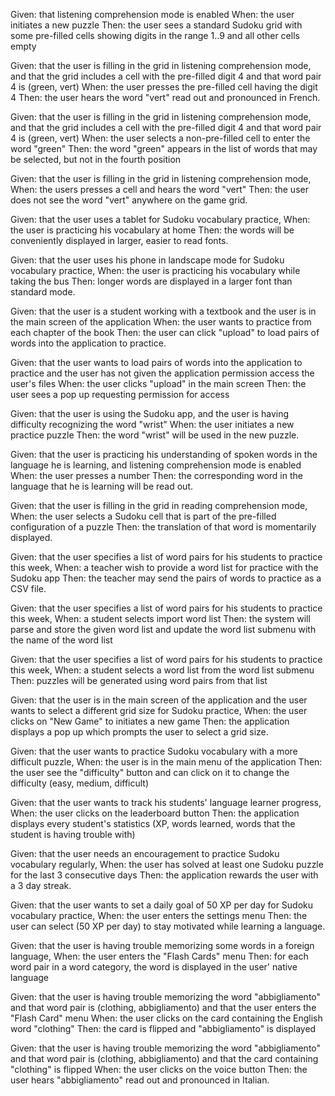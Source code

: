 Given: that listening comprehension mode is enabled
When: the user initiates a new puzzle
Then: the user sees a standard Sudoku grid with some pre-filled cells showing digits in the range 1..9 and all other cells empty

Given: that the user is filling in the grid in listening comprehension mode,
and that the grid includes a cell with the pre-filled digit 4
and that word pair 4 is (green, vert)
When: the user presses the pre-filled cell having the digit 4
Then: the user hears the word "vert" read out and pronounced in French.

Given: that the user is filling in the grid in listening comprehension mode,
and that the grid includes a cell with the pre-filled digit 4
and that word pair 4 is (green, vert)
When: the user selects a non-pre-filled cell to enter the word "green"
Then: the word "green" appears in the list of words that may be selected, but not in the fourth position

Given: that the user is filling in the grid in listening comprehension mode,
When: the users presses a cell and hears the word "vert"
Then: the user does not see the word "vert" anywhere on the game grid.

Given: that the user uses a tablet for Sudoku vocabulary practice,
When: the user is practicing his vocabulary at home
Then: the words will be conveniently displayed in larger, easier to read fonts.

Given: that the user uses his phone in landscape mode for Sudoku vocabulary practice,
When: the user is practicing his vocabulary while taking the bus
Then: longer words are displayed in a larger font than standard mode.

Given: that the user is a student working with a textbook
and the user is in the main screen of the application
When: the user wants to practice from each chapter of the book
Then: the user can click "upload" to load pairs of words into the application to practice.

Given: that the user wants to load pairs of words into the application to practice
and the user has not given the application permission access the user's files
When: the user clicks "upload" in the main screen
Then: the user sees a pop up requesting permission for access

Given: that the user is using the Sudoku app,
and the user is having difficulty recognizing the word "wrist"
When: the user initiates a new practice puzzle
Then: the word "wrist" will be used in the new puzzle.

Given: that the user is practicing his understanding of spoken words in the language he is learning,
and listening comprehension mode is enabled
When: the user presses a number
Then: the corresponding word in the language that he is learning will be read out.

Given: that the user is filling in the grid in reading comprehension mode,
When: the user selects a Sudoku cell that is part of the pre-filled configuration of a puzzle
Then: the translation of that word is momentarily displayed.

Given: that the user specifies a list of word pairs for his students to practice this week,
When: a teacher wish to provide a word list for practice with the Sudoku app
Then: the teacher may send the pairs of words to practice as a CSV file.

Given: that the user specifies a list of word pairs for his students to practice this week,
When: a student selects import word list
Then: the system will parse and store the given word list and update the word list submenu with the name of the word list

Given: that the user specifies a list of word pairs for his students to practice this week,
When: a student selects a word list from the word list submenu
Then: puzzles will be generated using word pairs from that list

Given: that the user is in the main screen of the application
and the user wants to select a different grid size for Sudoku practice,
When: the user clicks on "New Game" to initiates a new game
Then: the application displays a pop up which prompts the user to select a grid size.

Given: that the user wants to practice Sudoku vocabulary with a more difficult puzzle,
When: the user is in the main menu of the application
Then: the user see the "difficulty" button and can click on it to change the difficulty (easy, medium, difficult)

Given: that the user wants to track his students' language learner progress,
When: the user clicks on the leaderboard button
Then: the application displays every student's statistics (XP, words learned, words that the student is having trouble with)

Given: that the user needs an encouragement to practice Sudoku vocabulary regularly,
When: the user has solved at least one Sudoku puzzle for the last 3 consecutive days
Then: the application rewards the user with a 3 day streak.

Given: that the user wants to set a daily goal of 50 XP per day for Sudoku vocabulary practice,
When: the user enters the settings menu
Then: the user can select (50 XP per day) to stay motivated while learning a language.

Given: that the user is having trouble memorizing some words in a foreign language,
When: the user enters the "Flash Cards" menu
Then: for each word pair in a word category, the word is displayed in the user' native language

Given: that the user is having trouble memorizing the word "abbigliamento"
and that word pair is (clothing, abbigliamento)
and that the user enters the "Flash Card" menu
When: the user clicks on the card containing the English word "clothing"
Then: the card is flipped and "abbigliamento" is displayed

Given: that the user is having trouble memorizing the word "abbigliamento"
and that word pair is (clothing, abbigliamento)
and that the card containing "clothing" is flipped
When: the user clicks on the voice button
Then: the user hears "abbigliamento" read out and pronounced in Italian.
